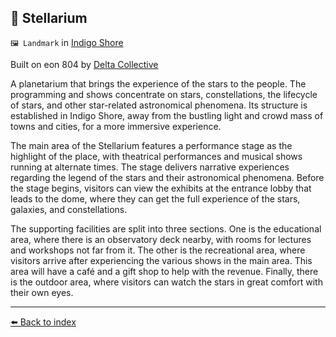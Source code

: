 ## 🌌 Stellarium

`🖼️ Landmark` in [Indigo Shore](../refs/indigo_shore.md)

Built on eon 804 by [Delta Collective](../refs/delta_collective.md)

A planetarium that brings the experience of the stars to the people. The programming and shows concentrate on stars, constellations, the lifecycle of stars, and other star-related astronomical phenomena. Its structure is established in Indigo Shore, away from the bustling light and crowd mass of towns and cities, for a more immersive experience.

The main area of the Stellarium features a performance stage as the highlight of the place, with theatrical performances and musical shows running at alternate times. The stage delivers narrative experiences regarding the legend of the stars and their astronomical phenomena. Before the stage begins, visitors can view the exhibits at the entrance lobby that leads to the dome, where they can get the full experience of the stars, galaxies, and constellations.

The supporting facilities are split into three sections. One is the educational area, where there is an observatory deck nearby, with rooms for lectures and workshops not far from it. The other is the recreational area, where visitors arrive after experiencing the various shows in the main area. This area will have a café and a gift shop to help with the revenue. Finally, there is the outdoor area, where visitors can watch the stars in great comfort with their own eyes.


----------
[⬅️ Back to index](/#3520_s)